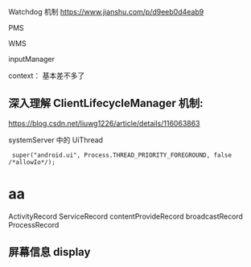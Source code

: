Watchdog 机制
https://www.jianshu.com/p/d9eeb0d4eab9

PMS

WMS

inputManager

context： 基本差不多了

## 深入理解 ClientLifecycleManager 机制:

https://blog.csdn.net/liuwg1226/article/details/116063863

systemServer 中的 UiThread

```
 super("android.ui", Process.THREAD_PRIORITY_FOREGROUND, false /*allowIo*/);
```

# aa

ActivityRecord ServiceRecord contentProvideRecord broadcastRecord ProcessRecord

## 屏幕信息 display 